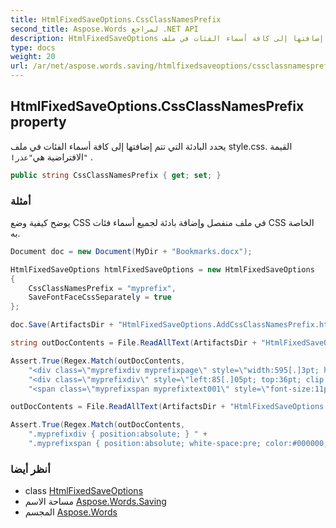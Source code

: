 ```yaml
---
title: HtmlFixedSaveOptions.CssClassNamesPrefix
second_title: Aspose.Words لمراجع .NET API
description: HtmlFixedSaveOptions ملكية. يحدد البادئة التي تتم إضافتها إلى كافة أسماء الفئات في ملف style.css. القيمة الافتراضية هيعذرا .
type: docs
weight: 20
url: /ar/net/aspose.words.saving/htmlfixedsaveoptions/cssclassnamesprefix/
---
```

## HtmlFixedSaveOptions.CssClassNamesPrefix property

يحدد البادئة التي تتم إضافتها إلى كافة أسماء الفئات في ملف style.css. القيمة الافتراضية هي`"عذرا"` .

```csharp
public string CssClassNamesPrefix { get; set; }
```

### أمثلة

يوضح كيفية وضع CSS في ملف منفصل وإضافة بادئة لجميع أسماء فئات CSS الخاصة به.

```csharp
Document doc = new Document(MyDir + "Bookmarks.docx");

HtmlFixedSaveOptions htmlFixedSaveOptions = new HtmlFixedSaveOptions
{
    CssClassNamesPrefix = "myprefix",
    SaveFontFaceCssSeparately = true
};

doc.Save(ArtifactsDir + "HtmlFixedSaveOptions.AddCssClassNamesPrefix.html", htmlFixedSaveOptions);

string outDocContents = File.ReadAllText(ArtifactsDir + "HtmlFixedSaveOptions.AddCssClassNamesPrefix.html");

Assert.True(Regex.Match(outDocContents,
    "<div class=\"myprefixdiv myprefixpage\" style=\"width:595[.]3pt; height:841[.]9pt;\">" +
    "<div class=\"myprefixdiv\" style=\"left:85[.]05pt; top:36pt; clip:rect[(]0pt,510[.]25pt,74[.]95pt,-85.05pt[)];\">" +
    "<span class=\"myprefixspan myprefixtext001\" style=\"font-size:11pt; left:294[.]73pt; top:0[.]36pt; line-height:12[.]29pt;\">").Success);

outDocContents = File.ReadAllText(ArtifactsDir + "HtmlFixedSaveOptions.AddCssClassNamesPrefix/styles.css");

Assert.True(Regex.Match(outDocContents,
    ".myprefixdiv { position:absolute; } " +
    ".myprefixspan { position:absolute; white-space:pre; color:#000000; font-size:12pt; }").Success);
```

### أنظر أيضا

* class [HtmlFixedSaveOptions](../)
* مساحة الاسم [Aspose.Words.Saving](../../htmlfixedsaveoptions/)
* المجسم [Aspose.Words](../../../)


